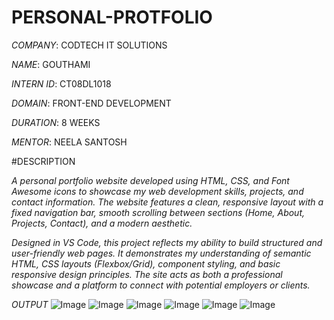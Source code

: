 # PERSONAL-PROTFOLIO

*COMPANY*: CODTECH IT SOLUTIONS

*NAME*: GOUTHAMI

*INTERN ID*: CT08DL1018  

*DOMAIN*: FRONT-END DEVELOPMENT

*DURATION*: 8 WEEKS

*MENTOR*: NEELA SANTOSH

#DESCRIPTION

*A personal portfolio website developed using HTML, CSS, and Font Awesome icons to showcase my web development skills, projects, and contact information. The website features a clean, responsive layout with a fixed navigation bar, smooth scrolling between sections (Home, About, Projects, Contact), and a modern aesthetic.*

*Designed in VS Code, this project reflects my ability to build structured and user-friendly web pages. It demonstrates my understanding of semantic HTML, CSS layouts (Flexbox/Grid), component styling, and basic responsive design principles. The site acts as both a professional showcase and a platform to connect with potential employers or clients.*

*OUTPUT*
![Image](https://github.com/user-attachments/assets/623800f4-b7ce-44f3-b4b9-52405ea5aa59)
![Image](https://github.com/user-attachments/assets/f3ef91e3-3886-453c-bb67-edcad43b8f21)
![Image](https://github.com/user-attachments/assets/2dd2fdf3-7ba7-4707-aa7a-5c4c657aeca0)
![Image](https://github.com/user-attachments/assets/38a1f343-eb85-4c04-8280-8d21b7e92d6e)
![Image](https://github.com/user-attachments/assets/7dae90c0-bd1c-427c-9e17-479108bf46ee)
![Image](https://github.com/user-attachments/assets/2b2876fe-a76d-43c8-b975-1b9c0b5423b9)
